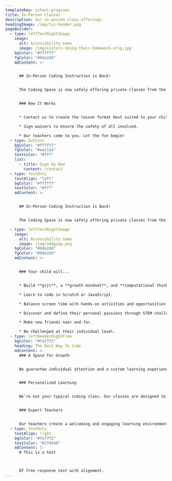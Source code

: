 ```yaml
---
templateKey: school-programs
title: In-Person Classes
description: Our in-person class offerings.
headingImage: /img/tcs-header.png
pageBuilder:
  - type: leftTextRightImage
    image:
      alt: Accessibility name
      image: /img/sisters-doing-their-homework-orig.jpg
    bgColor: "#ffffff"
    fgColor: "#9de2dd"
    mdContent: >-


      ## In-Person Coding Instruction is Back!


      The Coding Space is now safely offering private classes from the comfort of your home. Working in small groups, our coding classes balance screen time with hands-on activities and opportunities to create and explore. Our program is aimed at helping children develop critical thinking skills, confidence, and self-expression through learning to code. Our private classes also provide our signature 4:1 student to teacher ratio ensuring personalized attention when they need it.


      ### How It Works


      * Contact us to create the lesson format best suited to your child.

      * Sign waivers to ensure the safety of all involved.

      * Our teachers come to you. Let the fun begin!
  - type: buttons
    bgColor: "#ffffff"
    fgColor: "#eec11a"
    textColor: "#fff"
    list:
      - title: Sign Up Now
        content: /contact
  - type: textOnly
    textAlign: "left"
    bgColor: "#ffffff"
    textColor: "#fff"
    mdContent: >-


      ## In-Person Coding Instruction is Back!


      The Coding Space is now safely offering private classes from the comfort of your home. Working in small groups, our coding classes balance screen time with hands-on activities and opportunities to create and explore. Our program is aimed at helping children develop critical thinking skills, confidence, and self-expression through learning to code. Our private classes also provide our signature 4:1 student to teacher ratio ensuring personalized attention when they need it.

  - type: leftTextRightImage
    image:
      alt: Accessibility name
      image: /img/ndegiwp.png
    bgColor: "#9de2dd"
    fgColor: "#9de2dd"
    mdContent: >-


      ### Your child will...


      * Build **grit**, a **growth mindset**, and **computational thinking** through coding.

      * Learn to code in Scratch or JavaScript.

      * Balance screen time with hands-on activities and opportunities to create and explore, even in their own living rooms.

      * Discover and define their personal passions through STEM challenges and more.

      * Make new friends near and far.

      * Be challenged at their individual level.
  - type: leftHeaderRightFree
    bgColor: "#faf7f2"
    heading: The Best Way To Code
    mdContent: >-
      ### A Space for Growth


      We guarantee individual attention and a custom learning experience for each student with a 4:1 student-to-teacher ratio.


      ### Personalized Learning


      We’re not your typical coding class. Our classes are designed to foster intellectual confidence, growth mindset and computational thinking skills.


      ### Expert Teachers


      Our teachers create a welcoming and engaging learning environment for students. Our teachers never lecture. We believe in asking specific questions to help students solve problems.
  - type: textOnly
    textAlign: right
    bgColor: "#faf7f2"
    textColor: "#274548"
    mdContent: |-
      # This is a test



      Of free response text with alignment.
---
```

